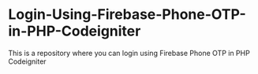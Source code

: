 # Login-Using-Firebase-Phone-OTP-in-PHP-Codeigniter
This is a repository where you can login using Firebase Phone OTP in PHP Codeigniter
